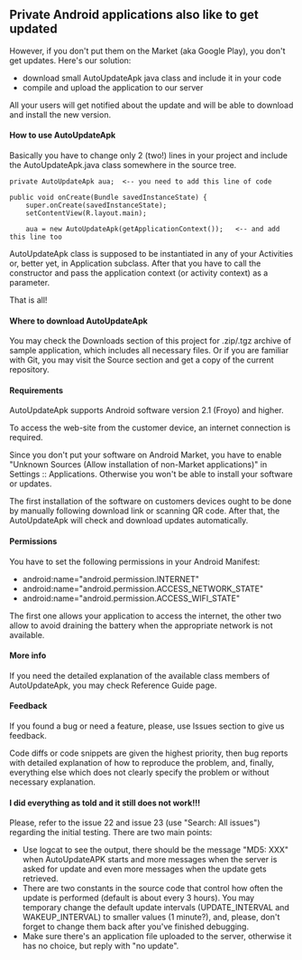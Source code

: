 
## Private Android applications also like to get updated

However, if you don't put them on the Market (aka Google Play), you don't get updates. Here's our solution:

  * download small AutoUpdateApk java class and include it in your code
  * compile and upload the application to our server 

All your users will get notified about the update and will be able to download and install the new version.

#### How to use AutoUpdateApk

Basically you have to change only 2 (two!) lines in your project and include the AutoUpdateApk.java class somewhere in the source tree.

	private AutoUpdateApk aua;	<-- you need to add this line of code

	public void onCreate(Bundle savedInstanceState) {
		super.onCreate(savedInstanceState);
		setContentView(R.layout.main);

		aua = new AutoUpdateApk(getApplicationContext());	<-- and add this line too

AutoUpdateApk class is supposed to be instantiated in any of your Activities or, better yet, in Application subclass. After that you have to call the constructor and pass the application context (or activity context) as a parameter.

That is all!

#### Where to download AutoUpdateApk

You may check the Downloads section of this project for .zip/.tgz archive of sample application, which includes all necessary files. Or if you are familiar with Git, you may visit the Source section and get a copy of the current repository.

#### Requirements

AutoUpdateApk supports Android software version 2.1 (Froyo) and higher.

To access the web-site from the customer device, an internet connection is required.

Since you don't put your software on Android Market, you have to enable "Unknown Sources (Allow installation of non-Market applications)" in Settings :: Applications. Otherwise you won't be able to install your software or updates.

The first installation of the software on customers devices ought to be done by manually following download link or scanning QR code. After that, the AutoUpdateApk will check and download updates automatically.

#### Permissions

You have to set the following permissions in your Android Manifest:

  * android:name="android.permission.INTERNET"
  * android:name="android.permission.ACCESS_NETWORK_STATE"
  * android:name="android.permission.ACCESS_WIFI_STATE" 

The first one allows your application to access the internet, the other two allow to avoid draining the battery when the appropriate network is not available.

#### More info

If you need the detailed explanation of the available class members of AutoUpdateApk, you may check Reference Guide page.

#### Feedback

If you found a bug or need a feature, please, use Issues section to give us feedback.

Code diffs or code snippets are given the highest priority, then bug reports with detailed explanation of how to reproduce the problem, and, finally, everything else which does not clearly specify the problem or without necessary explanation.

#### I did everything as told and it still does not work!!!

Please, refer to the  issue 22  and  issue 23  (use "Search: All issues") regarding the initial testing. There are two main points:

  * Use logcat to see the output, there should be the message "MD5: XXX" when AutoUpdateAPK starts and more messages when the server is asked for update and even more messages when the update gets retrieved.
  * There are two constants in the source code that control how often the update is performed (default is about every 3 hours). You may temporary change the default update intervals (UPDATE_INTERVAL and WAKEUP_INTERVAL) to smaller values (1 minute?), and, please, don't forget to change them back after you've finished debugging.
  * Make sure there's an application file uploaded to the server, otherwise it has no choice, but reply with "no update". 
